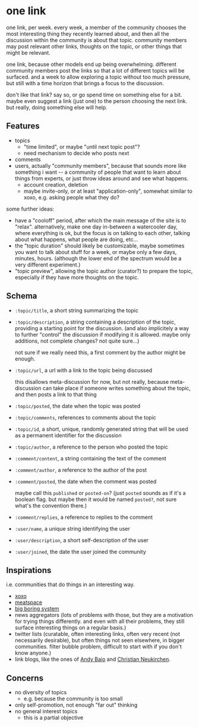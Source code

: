 # one link

one link, per week.  every week, a member of the community chooses the
most interesting thing they recently learned about, and then all the
discussion within the community is about that topic.  community members
may post relevant other links, thoughts on the topic, or other things
that might be relevant.

one link, because other models end up being overwhelming.  different
community members post the links so that a lot of different topics will
be surfaced.  and a week to allow exploring a topic without too much
pressure, but still with a time horizon that brings a focus to the
discussion.

don't like that link?  say so, or go spend time on something else for
a bit.  maybe even suggest a link (just one) to the person choosing
the next link.  but really, doing something else will help.

## Features

- topics
    - "time limited", or maybe "until next topic post"?
    - need mechanism to decide who posts next
- comments
- users, actually "community members", because that sounds more like
    something i want -- a community of people that want to learn
    about things from experts, or just throw ideas around and see
    what happens.
    - account creation, deletion
    - maybe invite-only, or at least "application-only", somewhat
        similar to xoxo, e.g. asking people what they do?

some further ideas:

- have a "cooloff" period, after which the main message of the site
    is to "relax".  alternatively, make one day in-between a
    watercooler day, where everything is ok, but the focus is on
    talking to each other, talking about what happens, what people
    are doing, etc...
- the "topic duration" should likely be customizable, maybe sometimes
    you want to talk about stuff for a week, or maybe only a few
    days, minutes, hours.  (although the lower end of the spectrum
    would be a very different experiment.)
- "topic preview", allowing the topic author (curator?) to prepare
    the topic, especially if they have more thoughts on the topic.

## Schema

- `:topic/title`, a short string summarizing the topic
- `:topic/description`, a string containing a description of the
    topic, providing a starting point for the discussion.  (and
    also implicitely a way to further "control" the discussion
    if modifying it is allowed.  maybe only additions, not complete
    changes?  not quite sure...)

    not sure if we really need this, a first comment by the author
    might be enough.
- `:topic/url`, a url with a link to the topic being discussed

    this disallows meta-discussion for now, but not really, because
    meta-discussion can take place if someone writes something about
    the topic, and then posts a link to that thing
- `:topic/posted`, the date when the topic was posted
- `:topic/comments`, references to comments about the topic
- `:topic/id`, a short, unique, randomly generated string that will
    be used as a permanent identifier for the discussion
- `:topic/author`, a reference to the person who posted the topic
- `:comment/content`, a string containing the text of the comment
- `:comment/author`, a reference to the author of the post
- `:comment/posted`, the date when the comment was posted

    maybe call this `published` or `posted-on`?  (just `posted`
    sounds as if it's a boolean flag.  but maybe then it would
    be named `posted?`, not sure what's the convention there.)
- `:comment/replies`, a reference to replies to the comment
- `:user/name`, a unique string identifying the user
- `:user/description`, a short self-description of the user
- `:user/joined`, the date the user joined the community

## Inspirations

i.e. communities that do things in an interesting way.

- [xoxo](https://xoxofest.com)
- [meatspace](https://meatspac.es)
- [big boring system](https://bigboringsystem.com)
- news aggregators  (lots of problems with those, but they
    are a motivation for trying things differently.  and
    even with all their problems, they still surface
    interesting things on a regular basis.)
- twitter lists  (curatable, often interesting links, often
    very recent (not necessarily desirable), but often things
    not seen elsewhere, in bigger communities.  filter bubble
    problem, difficult to start with if you don't know
    anyone.)
- link blogs, like the ones of [Andy Baio](http://waxy.org)
    and [Christian Neukirchen](http://chneukirchen.org/trivium).

## Concerns

- no diversity of topics
    - e.g. because the community is too small
- only self-promotion, not enough "far out" thinking
- no general interest topics
    - this is a partial objective
